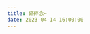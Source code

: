 ```yaml
---
title: 碎碎念~
date: 2023-04-14 16:00:00
---
```


<div id='#my-memos'></div>

<script>
  var bbMemos = {
    memos : 'https://memos.oopsky.top/',
    limit : '10',
    creatorId:'1' ,
    domId: '#my-memos'
  }
</script>

<script type="text/javascript" src="https://npm.elemecdn.com/penndu@2.0.0/memos.js"></script>

<script type="text/javascript" src="https://npm.elemecdn.com/marked/marked.min.js"></script>

<script type="text/javascript" src="https://jsd.onmicrosoft.cn/gh/Tokinx/ViewImage/view-image.min.js"></script>

<script type="text/javascript" src="https://jsd.onmicrosoft.cn/gh/Tokinx/Lately/lately.min.js"></script>
